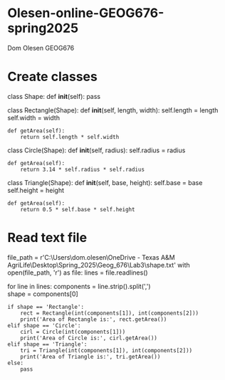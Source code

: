 # Olesen-online-GEOG676-spring2025
Dom Olesen GEOG676

# Create classes
class Shape:
    def __init__(self):
        pass

class Rectangle(Shape):
    def __init__(self, length, width):
        self.length = length
        self.width = width

    def getArea(self):
        return self.length * self.width

class Circle(Shape):
    def __init__(self, radius):
        self.radius = radius

    def getArea(self):
        return 3.14 * self.radius * self.radius

class Triangle(Shape):
    def __init__(self, base, height):
        self.base = base
        self.height = height

    def getArea(self):
        return 0.5 * self.base * self.height


# Read text file
file_path = r'C:\Users\dom.olesen\OneDrive - Texas A&M AgriLife\Desktop\Spring_2025\Geog_676\Lab3\shape.txt'
with open(file_path, 'r') as file:
    lines = file.readlines()

for line in lines:
    components = line.strip().split(',')  
    shape = components[0]

    if shape == 'Rectangle':
        rect = Rectangle(int(components[1]), int(components[2]))  
        print('Area of Rectangle is:', rect.getArea())
    elif shape == 'Circle':
        cirl = Circle(int(components[1]))  
        print('Area of Circle is:', cirl.getArea())
    elif shape == 'Triangle':
        tri = Triangle(int(components[1]), int(components[2]))  
        print('Area of Triangle is:', tri.getArea())
    else:
        pass

